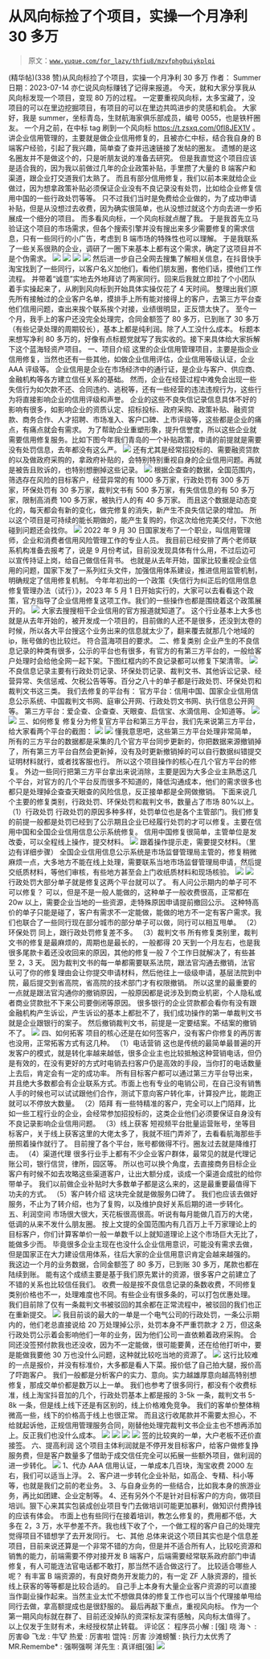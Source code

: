 # 从风向标捡了个项目，实操一个月净利 30 多万

> 原文：[`www.yuque.com/for_lazy/thfiu8/mzvfphg0uiykplqi`](https://www.yuque.com/for_lazy/thfiu8/mzvfphg0uiykplqi)

<ne-h2 id="7bb597fa" data-lake-id="7bb597fa"><ne-heading-ext><ne-heading-anchor></ne-heading-anchor><ne-heading-fold></ne-heading-fold></ne-heading-ext><ne-heading-content><ne-text id="u9ff1eecf">(精华帖)(338 赞)从风向标捡了个项目，实操一个月净利 30 多万</ne-text></ne-heading-content></ne-h2> <ne-p id="u0c2808f3" data-lake-id="u0c2808f3"><ne-text id="u1238e28f">作者： Summer</ne-text></ne-p> <ne-p id="ua7c9b2c8" data-lake-id="ua7c9b2c8"><ne-text id="ue9397cbb">日期：2023-07-14</ne-text></ne-p> <ne-p id="u3b48b927" data-lake-id="u3b48b927"><ne-text id="u7c9b8bfb">亦仁说风向标赚钱了记得来报道。</ne-text></ne-p> <ne-p id="u5df5b697" data-lake-id="u5df5b697"><ne-text id="u29052a0d">今天，就和大家分享我从风向标发现一个项目，变现 80 万的过程。</ne-text></ne-p> <ne-p id="u23677109" data-lake-id="u23677109"><ne-text id="u42fc35d7">一定要重视风向标，太多宝藏了，没项目的可以在里边挖掘项目，有项目的可以在里边共鸣进步的灵感和机会。</ne-text></ne-p> <ne-p id="u58ca12e1" data-lake-id="u58ca12e1"><ne-text id="u584b5c4e">大家好，我是 summer，坐标青岛，生财航海家俱乐部成员，编号 0055，也是铁杆圈友。</ne-text></ne-p> <ne-p id="ue502d642" data-lake-id="ue502d642"><ne-text id="ud1cda1ff">一个月之前，在中标 tag 刷到一个风向标</ne-text> [<ne-text id="u0c4c7ace">https://t.zsxq.com/0fI8JEX1V</ne-text>](https://t.zsxq.com/0fI8JEX1V) <ne-text id="u8d8f1cc2">。讲企业信用管理的，主要就是做企业信用修复的，且被亦仁中标，结合我自身的 B 端客户经验，引起了我兴趣，简单查了查并迅速链接了发帖的圈友。</ne-text></ne-p> <ne-p id="ue33d3283" data-lake-id="ue33d3283"><ne-text id="ubec12b54">遗憾的是这名圈友并不是做这个的，只是听朋友说的准备去研究。</ne-text></ne-p> <ne-p id="u91c6d16a" data-lake-id="u91c6d16a"><ne-text id="u07afaaf3">但是我直觉这个项目应该是适合我的，因为我以前做过几年的企业政策补贴，手里攒了大量的 B 端客户和渠道，跟企业打交道我们太熟了。</ne-text></ne-p> <ne-p id="u31fdda2f" data-lake-id="u31fdda2f"><ne-text id="u8937b401">而且有部分信用修复，我们以前本来就给企业做过，因为想拿政策补贴必须保证企业没有不良记录没有处罚，比如给企业修复信用中国的一些行政处罚等等。</ne-text></ne-p> <ne-p id="u080ab888" data-lake-id="u080ab888"><ne-text id="u71246ea6">只不过我们当时是免费给企业做的，为了成功申请补贴，但是从没想过去收费，因为确实很简单，也从没想过就这个方向去进一步拓展成一个细分的项目。</ne-text></ne-p> <ne-p id="uda7c41f4" data-lake-id="uda7c41f4"><ne-text id="u95aaa9b9">而多看风向标，一个风向标就点醒了我。</ne-text></ne-p> <ne-p id="u6cca2a42" data-lake-id="u6cca2a42"><ne-text id="ue77b25ae">于是我首先立马验证这个项目的市场需求，但各个搜索引擎并没有搜出来多少需要修复的需求信息，只有一些同行的小广告，考虑到 B 端市场的特殊性也可以理解。</ne-text></ne-p> <ne-p id="uceb8fca6" data-lake-id="uceb8fca6"><ne-text id="u1d204e56">于是我联系了一些关系很熟的企业，调研了一圈下来基本上都有这个需求，确定了这项目并不是个伪需求。</ne-text></ne-p> <ne-p id="u472a592b" data-lake-id="u472a592b"><ne-card data-card-name="image" data-card-type="inline" id="v5ECo" data-event-boundary="card">![](img/ef1c7cc9a2290723327db65b8a2d43be.png)  <ne-p id="uc252f7c2" data-lake-id="uc252f7c2"><ne-card data-card-name="image" data-card-type="inline" id="DdsV5" data-event-boundary="card">![](img/7b66c1b773fb59ae71b7d024fad995e2.png)  <ne-p id="ua759984c" data-lake-id="ua759984c"><ne-card data-card-name="image" data-card-type="inline" id="VsPOJ" data-event-boundary="card">![](img/8be724d184560e4a532d07003968974b.png)</ne-card></ne-p> <ne-p id="u354ede8d" data-lake-id="u354ede8d"><ne-card data-card-name="image" data-card-type="inline" id="G1ixY" data-event-boundary="card">![](img/2c3921d0174759d0ccdc39bfeb2a329d.png)</ne-card></ne-p> <ne-p id="uf335b57c" data-lake-id="uf335b57c"><ne-text id="u8013defc">然后进一步自己全网去搜集了解相关信息，在抖音快手淘宝找到了一些同行，以客户名义加他们，看他们朋友圈，套他们话，摸他们工作流程。</ne-text></ne-p> <ne-p id="u0bb69626" data-lake-id="u0bb69626"><ne-text id="uf8400884">并带着“诚意”实地去外地拜访了两家同行。回来后我就立即拉了个小团队着手实操起来了，从刷到风向标到开始具体实操仅花了 4 天时间。</ne-text></ne-p> <ne-p id="ud3a293aa" data-lake-id="ud3a293aa"><ne-text id="u1e2c3b71">整理出我们原先所有接触过的企业客户名单，摸排手上所有能对接得上的客户，去第三方平台查他们信用问题，查出来挨个联系挨个对接，业绩很明显，正反馈太快了。</ne-text></ne-p> <ne-p id="ub54a4791" data-lake-id="ub54a4791"><ne-text id="uf0c21585">至今一个月，我手上的客户还没完全处理完，合同金额签了 80 多万，已到账了 30 多万（有些记录处理的周期较长），基本上都是纯利润。除了人工没什么成本。</ne-text></ne-p> <ne-p id="ud876a7da" data-lake-id="ud876a7da"><ne-text id="u37bd8602">标题本来想写净利 80 多万的，好像有点标题党就写了我实收的。接下来具体给大家拆解下这个蓝海轻资产项目。</ne-text></ne-p> <ne-h2 id="7b8b429f" data-lake-id="7b8b429f"><ne-heading-ext><ne-heading-anchor></ne-heading-anchor><ne-heading-fold></ne-heading-fold></ne-heading-ext><ne-heading-content><ne-text id="u5c974cc0">一、项目介绍</ne-text></ne-heading-content></ne-h2> <ne-p id="u90c3cb4b" data-lake-id="u90c3cb4b"><ne-text id="udbd2fd14">这里的企业信用管理项目，主要是指企业信用修复，当然也还有一些其他，如做企业信用评估，企业信用等级认证，企业 AAA 评级等。</ne-text></ne-p> <ne-p id="u8bffd73a" data-lake-id="u8bffd73a"><ne-text id="u102afd3b">企业信用是企业在市场经济中的通行证，是企业与客户、供应商、金融机构等各方建立信任关系的基础。</ne-text></ne-p> <ne-p id="u64f816da" data-lake-id="u64f816da"><ne-text id="ufd647606">然而，企业在经营过程中难免会出现一些失信行为如欠款不还、合同违约、逃税等，还有一些经营的违法违规行为，这些行为将直接影响企业的信用评级和声誉。</ne-text></ne-p> <ne-p id="u4733ae3d" data-lake-id="u4733ae3d"><ne-text id="ue4c364c6">企业的这些不良失信记录信息具体不好的影响有很多，如影响企业的资质认定、招标投标、政府采购、政策补贴、融资贷款、商务合作、人才招聘、市场准入、客户口碑、上市评级等，这些都是企业的痛点，有痛点就会有需求。</ne-text></ne-p> <ne-p id="ueeac1d92" data-lake-id="ueeac1d92"><ne-text id="u691d6fbf">为了帮助企业重塑形象，提升信誉度，所以这些企业就需要信用修复服务。比如下图今年我们青岛的一个补贴政策，申请的前提就是需要没有处罚信息，去年都没有这么严。</ne-text></ne-p> <ne-p id="u4a59025d" data-lake-id="u4a59025d"><ne-card data-card-name="image" data-card-type="inline" id="eHrkH" data-event-boundary="card">![](img/039138a8eb9fbc024a97592a054b0f0b.png)</ne-card></ne-p> <ne-p id="u66a49b0f" data-lake-id="u66a49b0f"><ne-text id="udc6930a2">还有尤其是经常招投标的、需要融资贷款的以及做政府采购的，拿政府补贴的，会特别特别重视自身的企业信用问题。再就是被告且败诉的，也特别想删掉这些记录。</ne-text></ne-p> <ne-p id="uf40ad935" data-lake-id="uf40ad935"><ne-card data-card-name="image" data-card-type="inline" id="dgfrc" data-event-boundary="card">![](img/6bc97eb323bb91803362133571a4307b.png)</ne-card></ne-p> <ne-p id="ud0142824" data-lake-id="ud0142824"><ne-text id="u02cf603e">根据企查查的数据，全国范围内，筛选存在风险的目标客户，经营异常的有 1000 多万家，行政处罚有 300 多万家，环保处罚有 30 多万家，裁判文书有 500 多万家，有失信信息的有 50 多万家，限制高消费 100 多万家，被执行人的有 40 多万家。</ne-text></ne-p> <ne-p id="ufbd8173c" data-lake-id="ufbd8173c"><ne-text id="u12ca84d2">而且这个数据是动态变化的，每天都会有新的变化，做完修复的消失，新产生不良失信记录的增加。</ne-text></ne-p> <ne-p id="ua3d352ff" data-lake-id="ua3d352ff"><ne-text id="uec29de1b">所以这个项目是可持续的能长期做的，能产生复购的，你这次给他完美交付，下次他碰到问题还会找你。</ne-text></ne-p> <ne-p id="u4f05288d" data-lake-id="u4f05288d"><ne-card data-card-name="image" data-card-type="inline" id="TO1dO" data-event-boundary="card">![](img/6bc97eb323bb91803362133571a4307b.png)</ne-card></ne-p> <ne-p id="u5d8de50b" data-lake-id="u5d8de50b"><ne-text id="u294b3b9f">2022 年 9 月 30 日国家发布了一个职业，叫信用管理师，企业和消费者信用风险管理工作的专业人员。</ne-text></ne-p> <ne-p id="u296b1d96" data-lake-id="u296b1d96"><ne-text id="u8a1fd38b">我目前已经安排了两个老师联系机构准备去报考了，说是 9 月份考试，目前没发现具体有什么用，不过后边可以宣传持证上岗，给自己做信任背书。</ne-text></ne-p> <ne-p id="u437d9a86" data-lake-id="u437d9a86"><ne-text id="u259d5d02">也就是从去年开始，国家比较重视企业信用的问题，国家下发了一系列红头文件，加强信用体系建设，推进信用监管机制，明确规定了信用修复机制。</ne-text></ne-p> <ne-p id="u59a2f1c2" data-lake-id="u59a2f1c2"><ne-text id="u2e6fe8ee">今年年初出的一个政策《</ne-text><ne-text id="ue069952b" ne-bold="true">失信行为纠正后的信用信息修复管理办法（试行）》，</ne-text><ne-text id="ud76a7aee">2023 年 5 月 1 日开始实行的，大家可以去看看这个政策，官方指导了企业信用修复这项工作。我们的一些操作也都是围绕着这个政策展开的。</ne-text></ne-p> <ne-p id="u49a8fb17" data-lake-id="u49a8fb17"><ne-card data-card-name="image" data-card-type="inline" id="eGtU3" data-event-boundary="card">![](img/3029acb3a077c400ccc6e9440bd6d3f8.png)</ne-card></ne-p> <ne-p id="u9520d993" data-lake-id="u9520d993"><ne-text id="ue1be9188">大家去搜搜相干企业信用的官方报道就知道了。</ne-text></ne-p> <ne-p id="u82400814" data-lake-id="u82400814"><ne-text id="ueedbd392">这个行业基本上大多也就是从去年开始的，被开发成一个项目的，目前做的人还不是很多，还没到太卷的时候，所以各大平台搜这个业务出来的信息就太少了，翻来覆去就那几个地域的 ip，账号做的也比较烂。</ne-text></ne-p> <ne-p id="u11a9e614" data-lake-id="u11a9e614"><ne-text id="u5aeafdbc">符合蓝海项目的要求。</ne-text></ne-p> <ne-h2 id="eda34e63" data-lake-id="eda34e63"><ne-heading-ext><ne-heading-anchor></ne-heading-anchor><ne-heading-fold></ne-heading-fold></ne-heading-ext><ne-heading-content><ne-text id="u1bdf7941">二、修复类别</ne-text></ne-heading-content></ne-h2> <ne-p id="u69800231" data-lake-id="u69800231"><ne-text id="u51eea317">企业产生的不良信息记录的种类有很多，公示的平台也有很多，有官方的有第三方平台的，一般给客户处理时会给他全网一起下架。下图红框内的不良记录都可以修复下架清零。</ne-text></ne-p> <ne-p id="ub9dd5501" data-lake-id="ub9dd5501"><ne-card data-card-name="image" data-card-type="inline" id="NJSNV" data-event-boundary="card">![](img/bc3b4ee225aa0cb5ed3f6d04b3979fa1.png)</ne-card></ne-p> <ne-p id="u629a80d4" data-lake-id="u629a80d4"><ne-text id="u2664760c">不良信息记录主要有行政处罚记录、环保处罚记录、裁判文书、其他诉讼记录、经营异常、失信惩戒、欠税公告等等。百分之八十的单子都是行政处罚、环保处罚和裁判文书这三类。</ne-text></ne-p> <ne-p id="uf57937bb" data-lake-id="uf57937bb"><ne-text id="u52aba48a">我们去修复的平台有：</ne-text></ne-p> <ne-p id="ud790132b" data-lake-id="ud790132b"><ne-text id="u8e79f34d" ne-bold="true">官方平台：</ne-text><ne-text id="u4581dc90">信用中国、国家企业信用信息公示系统、中国裁判文书网、庭审公开网、行政处罚文书网、执行信息公开网等。</ne-text></ne-p> <ne-p id="u40a54a47" data-lake-id="u40a54a47"><ne-text id="ud59cbe22" ne-bold="true">第三方平台：</ne-text><ne-text id="ufa6c3681">爱企查、企查查、天眼查、启信宝、水滴信用、企知道等。</ne-text></ne-p> <ne-p id="u9ba3ba9c" data-lake-id="u9ba3ba9c"><ne-card data-card-name="image" data-card-type="inline" id="iqFHg" data-event-boundary="card">![](img/1d74a90fd134457db625472d86e4aca3.png)</ne-card></ne-p> <ne-p id="ud8654ad2" data-lake-id="ud8654ad2"><ne-card data-card-name="image" data-card-type="inline" id="Nkdy9" data-event-boundary="card">![](img/cfc91fdd86b28ab1aadb60af40b73cdb.png)</ne-card></ne-p> <ne-h2 id="e4cef389" data-lake-id="e4cef389"><ne-heading-ext><ne-heading-anchor></ne-heading-anchor><ne-heading-fold></ne-heading-fold></ne-heading-ext><ne-heading-content><ne-text id="ud6a1a730">三、如何修复</ne-text></ne-heading-content></ne-h2> <ne-p id="u1e2ae773" data-lake-id="u1e2ae773"><ne-text id="u50198406">修复分为修复官方平台和第三方平台，我们先来说第三方平台，给大家看两个平台的截图：</ne-text></ne-p> <ne-p id="u834680a3" data-lake-id="u834680a3"><ne-card data-card-name="image" data-card-type="inline" id="BTSv3" data-event-boundary="card">![](img/622159c56924c5984e1c4b048d150814.png)</ne-card></ne-p> <ne-p id="u17e638ab" data-lake-id="u17e638ab"><ne-card data-card-name="image" data-card-type="inline" id="aM3LN" data-event-boundary="card">![](img/a222e132bf6b85ef8d5b7719ea63881d.png)</ne-card></ne-p> <ne-p id="u2af8a9b0" data-lake-id="u2af8a9b0"><ne-text id="ubb1b3989">懂我意思吧，这些第三方平台处理非常简单，所有的三方平台的数据都是采集的几个官方平台同步更新的，你把数据来源撤销掉了，所有第三方平台自然会更新掉，没有及时更新撤销掉的可以自行数据纠错提交证明材料就行，或者找客服也行。</ne-text></ne-p> <ne-p id="u80c092c3" data-lake-id="u80c092c3"><ne-text id="ua4e9c368">所以这个项目操作的核心在几个官方平台的修复。</ne-text></ne-p> <ne-p id="u2971ac55" data-lake-id="u2971ac55"><ne-text id="uc07cc182">外边一些同行把第三方平台拿出来说消除，主要是因为大多企业主熟悉这几个平台，对官方的几个平台反而很多不知道的，降低沟通成本，他们的需求很多也都只是处理掉企查查天眼查的风险信息，反正接单都是全网做撤销。</ne-text></ne-p> <ne-p id="u119430e4" data-lake-id="u119430e4"><ne-text id="ucbe5fb54">下面来说几个主要的修复类别，行政处罚、环保处罚和裁判文书，数量占了市场 80%以上。</ne-text></ne-p> <ne-p id="u783ee9be" data-lake-id="u783ee9be"><ne-text id="u465522d7" ne-bold="true">（1）行政处罚</ne-text></ne-p> <ne-p id="ud97e469d" data-lake-id="ud97e469d"><ne-text id="ud95bceda">行政处罚的原因多种多样，处罚单位也是各个主管部门。我们修复的前提一般都是处罚已经到了公示期且企业已经履行处罚的才可以修复。主要在信用中国和全国企业信用信息公示系统修复。</ne-text></ne-p> <ne-p id="u75b65b2b" data-lake-id="u75b65b2b"><ne-text id="u8f098d25">信用中国修复很简单，主管单位是发改委，可以全程线上操作，提交材料。</ne-text></ne-p> <ne-p id="u3b0c7c16" data-lake-id="u3b0c7c16"><ne-card data-card-name="image" data-card-type="inline" id="KnABh" data-event-boundary="card">![](img/157058f7e5b84cb8396f792b43c41b82.png)</ne-card></ne-p> <ne-p id="ud318ddfc" data-lake-id="ud318ddfc"><ne-text id="uff5c470e">跟着操作提示走，需要提交材料。（里边有详细步骤）</ne-text></ne-p> <ne-p id="u87a1b28c" data-lake-id="u87a1b28c"><ne-text id="u172013ed">全国企业信用信息公示系统是市场监督管理局主管的，修复稍微麻烦一点，大多地方不能在线上处理，需要联系当地市场监督管理局申请，然后提交纸质材料，等他们审核，有些地方甚至会上门收纸质材料和现场核验。</ne-text></ne-p> <ne-p id="u370efa01" data-lake-id="u370efa01"><ne-card data-card-name="image" data-card-type="inline" id="eDoEl" data-event-boundary="card">![](img/400e77abf71a83b0e99479c522f95e87.png)</ne-card></ne-p> <ne-p id="u9288dfae" data-lake-id="u9288dfae"><ne-card data-card-name="image" data-card-type="inline" id="c9F20" data-event-boundary="card">![](img/599d5583ca600a293639091bf38d665f.png)</ne-card></ne-p> <ne-p id="u3a4ae341" data-lake-id="u3a4ae341"><ne-text id="u3266cff0">行政处罚大部分单子就是修复这两个平台就可以了。</ne-text></ne-p> <ne-p id="ue92b83cb" data-lake-id="ue92b83cb"><ne-text id="u5820722a">有人问公示期内的单子可不可以修复？</ne-text></ne-p> <ne-p id="u60df51e5" data-lake-id="u60df51e5"><ne-text id="uff56750b">可以，但是不是一般人能做的，这种单子一般收费很高，正常都在 20w 以上，需要企业当地的一些资源，走特殊原因申请提前撤回公示。</ne-text></ne-p> <ne-p id="u902bf7ae" data-lake-id="u902bf7ae"><ne-text id="ud8cf57c6">这种特高价的单子只能是碰了，客户有需求不一定能做，能做的地方不一定有客户需求。我们也联合了一些同行现在部分城市的部分单子可以做，同行可以相互甩单。</ne-text></ne-p> <ne-p id="ubf01a8db" data-lake-id="ubf01a8db"><ne-text id="u2c9278c0" ne-bold="true">（2）环保处罚</ne-text></ne-p> <ne-p id="u25b94588" data-lake-id="u25b94588"><ne-text id="u70079b3e">同上，跟行政处罚修复差不多。</ne-text></ne-p> <ne-p id="u7b999d4c" data-lake-id="u7b999d4c"><ne-text id="uc00a34ae" ne-bold="true">（3）裁判文书</ne-text></ne-p> <ne-p id="u45587c55" data-lake-id="u45587c55"><ne-text id="ucfcda91a">所有修复类别里，裁判文书的修复是最麻烦的，周期也是最长的，一般都得 20 天到一个月左右，也是我很多尾款卡着还没收回来的原因，其他的修复一般 7 个工作日就解决了，有些甚至 2，3 天。</ne-text></ne-p> <ne-p id="u5db2a41e" data-lake-id="u5db2a41e"><ne-text id="ub3d5db31">因为裁判文书的每一单都需要联系法院，跟法官沟通去撤销，法官认可了你的修复理由会让你提交申请材料，然后他往上一级级申请，基层法院到中院，最后提交到省高院，省高院的技术部门才有权限撤销。</ne-text></ne-p> <ne-p id="u73b0b5b8" data-lake-id="u73b0b5b8"><ne-text id="u11f91ef5">所以这里的最重要的一点就是跟法官沟通你的撤销原因，一般原因都是说涉及到商业机密，个人隐私或者商业贷款批不下来公司要倒闭等原因。</ne-text></ne-p> <ne-p id="ufb9936ef" data-lake-id="ufb9936ef"><ne-text id="u4f56ed54">很多银行的企业贷款都会看你有没有跟金融机构产生诉讼，产生诉讼的基本上都批不了，我们成功操作的第一单裁判文书就是企业跟银行的案子。</ne-text></ne-p> <ne-p id="u6f1b289d" data-lake-id="u6f1b289d"><ne-text id="u849d1696">然后撤销裁判文书，前提是一定要结案。不结案的撤销不了。</ne-text></ne-p> <ne-p id="ufaec70b8" data-lake-id="ufaec70b8"><ne-card data-card-name="image" data-card-type="inline" id="civUe" data-event-boundary="card">![](img/506f25e56f91908eff2a5bf8e233a2e6.png)</ne-card></ne-p> <ne-h2 id="7285ec43" data-lake-id="7285ec43"><ne-heading-ext><ne-heading-anchor></ne-heading-anchor><ne-heading-fold></ne-heading-fold></ne-heading-ext><ne-heading-content><ne-text id="ua83012de">四、如何拓客</ne-text></ne-heading-content></ne-h2> <ne-p id="uafe40284" data-lake-id="uafe40284"><ne-text id="ubd16bad9">项目的核心还是在如何签客户，没有客户你修复的再厉害也没用，正常拓客方式有这几种。</ne-text></ne-p> <ne-p id="u3b30461e" data-lake-id="u3b30461e"><ne-text id="uf0d52c43" ne-bold="true">（1）电话营销</ne-text></ne-p> <ne-p id="u9fcf63b2" data-lake-id="u9fcf63b2"><ne-text id="ud0697178">这也是传统的最简单最普遍的开发客户的模式，就是转化率越来越低，很多企业主也比较抵触这种营销电话，但仍是有效的，在没有更好的方式时电销去扫客户仍是高效的手段，当你打的电话数量上去后，肯定会有一定的成功率。</ne-text></ne-p> <ne-p id="ua3d38f1d" data-lake-id="ua3d38f1d"><ne-text id="u50d9af9f">所有目标客户都可以通过第三方平台导出来，并且绝大多数都会有企业联系方式。市面上也有专业的电销公司，在自己没有销售人手的时候也可以试试跟他们合作，测试下意向客户转化率，计算投产比，能跑正就可以不停放大数量。</ne-text></ne-p> <ne-p id="u13ee762a" data-lake-id="u13ee762a"><ne-text id="uc79ea8b4" ne-bold="true">（2）陌拜</ne-text></ne-p> <ne-p id="u7edf5073" data-lake-id="u7edf5073"><ne-text id="uc903bc6b">有一些特精准的客户，完全可以上门陌拜，比如一些工程行业的企业，会经常参加招投标的，这类企业他们必须要保证自身没有不良记录影响企业信用问题。</ne-text></ne-p> <ne-p id="u2a74a43e" data-lake-id="u2a74a43e"><ne-text id="uaf81c8d8" ne-bold="true">（3）线上获客</ne-text></ne-p> <ne-p id="ubee27482" data-lake-id="ubee27482"><ne-text id="ue2e3a49e">短视频平台批量运营账号，坐等目标客户，关于线上获客这里的大佬太多了，我就不班门弄斧了，去看看航海那些手册照着操作就行了。</ne-text></ne-p> <ne-p id="u2335e54b" data-lake-id="u2335e54b"><ne-text id="u4ee49529">目前搜了各个平台，账号都做得不行。圈友过去就是降维打击。</ne-text></ne-p> <ne-p id="u86866e2c" data-lake-id="u86866e2c"><ne-text id="ue927f31e" ne-bold="true">（4）渠道代理</ne-text></ne-p> <ne-p id="u8a539d47" data-lake-id="u8a539d47"><ne-text id="ud287352a">很多行业手上都有不少企业客户群体，最常见的就是代理记账公司，银行信贷，律所，园区等。</ne-text></ne-p> <ne-p id="ubec77d9f" data-lake-id="ubec77d9f"><ne-text id="u726e6f01">所以也可以换个角度，去直接商务目标企业客户有时候不如去攻略这些渠道客户，让出大额分成，谈成一个渠道会成批的给你带单子。</ne-text></ne-p> <ne-p id="ua0862d67" data-lake-id="ua0862d67"><ne-text id="u2dd06894">我们以前做企业补贴时大多数单子都是这么来的，这是最重要最值得下功夫的方式。</ne-text></ne-p> <ne-p id="u19a69dc9" data-lake-id="u19a69dc9"><ne-text id="u50a2f439" ne-bold="true">（5）客户转介绍</ne-text></ne-p> <ne-p id="u12fc9286" data-lake-id="u12fc9286"><ne-text id="u2c53966e">这块完全就是做服务口碑了。</ne-text></ne-p> <ne-p id="u211ef3b0" data-lake-id="u211ef3b0"><ne-text id="ued797876">我们也应该去做好服务，不止为了转介绍，也为了复购，以及维护良好关系后期的进一步转化。</ne-text></ne-p> <ne-h2 id="4984ff24" data-lake-id="4984ff24"><ne-heading-ext><ne-heading-anchor></ne-heading-anchor><ne-heading-fold></ne-heading-fold></ne-heading-ext><ne-heading-content><ne-text id="u327787d6">五、利润空间</ne-text></ne-heading-content></ne-h2> <ne-p id="uca25e4bf" data-lake-id="uca25e4bf"><ne-text id="u2e052276">市场很大很大，天花板很高很高。听说有每月能做几百万的大佬，低调的从来不发什么朋友圈。</ne-text></ne-p> <ne-p id="u98934d81" data-lake-id="u98934d81"><ne-text id="u5f290918">按上文提的全国范围内有几百万上千万家理论上的目标客户，你们计算客单价一般一单数千以上就知道理论上这个市场巨大无比了，能做多少而。</ne-text></ne-p> <ne-p id="u141be014" data-lake-id="u141be014"><ne-text id="ufa278a51">毕竟很多企业主现在也没什么企业信用意识，可能没有需求去做，但是国家正在大力建设信用体系，往后大家的企业信用意识肯定会越来越强的。</ne-text></ne-p> <ne-p id="uaa8484c5" data-lake-id="uaa8484c5"><ne-text id="ubb7f5a5d">我这边一个月的业务数据，合同金额签了 80 多万，已到账 30 多万，尾款也都在陆续到账。</ne-text></ne-p> <ne-p id="u053513ec" data-lake-id="u053513ec"><ne-text id="ud62915e3">能有这个成绩主要是基于我们原先累计的资源，很多客户之前建立了不错的关系也比较信任我们。</ne-text></ne-p> <ne-p id="uadccf337" data-lake-id="uadccf337"><ne-text id="u76c8e945">收费一般是按不良信息记录的条数收费，不同修复类别价格也不一，处理难度也不同。有些企业有很多条的，可以打包优惠处理。</ne-text></ne-p> <ne-p id="u7b2af84c" data-lake-id="u7b2af84c"><ne-text id="u96e8edaf">我们目前除了仅有一条裁判文书被驳回的其余都在正常流程中，被驳回的我们也正在重新提交。</ne-text></ne-p> <ne-p id="ud99a09df" data-lake-id="ud99a09df"><ne-card data-card-name="image" data-card-type="inline" id="uEtnn" data-event-boundary="card">![](img/d67c83423f9912e496d5760bfa894c6c.png)</ne-card></ne-p> <ne-p id="u75be0d6c" data-lake-id="u75be0d6c"><ne-text id="u55801aff">我目前谈的最大的一单是一个电气公司的行政处罚，一条公示期内的，他们老总直接说给 20 万处理掉公示，处罚本身不严重罚款才 2 万，但这条行政处罚公示着会影响他们一年的业务，因为他们公司一直依赖着政府采购。</ne-text></ne-p> <ne-p id="uc4d4e1da" data-lake-id="uc4d4e1da"><ne-text id="u3f7eb44b">合同还没签预付款我也还没收，因为不一定能做，很可能要黄，还在给他打听中，要是能做我要他 30 万也没什么问题，这种就比较吃当地的资源了。</ne-text></ne-p> <ne-p id="u7572e5b0" data-lake-id="u7572e5b0"><ne-card data-card-name="image" data-card-type="inline" id="hcbuA" data-event-boundary="card">![](img/7078e32c9e9d241aaa83c443288af360.png)</ne-card></ne-p> <ne-p id="ud640704b" data-lake-id="ud640704b"><ne-text id="u3b839903">这行比较难的一点是报价，并没有标准价，大多都是看人下菜。报价低了自己拍大腿，报价高了吓跑客户。</ne-text></ne-p> <ne-p id="u534b199c" data-lake-id="u534b199c"><ne-text id="u1aadaf83">我们一般都是分析客户的实力、意向。实力越雄厚意向越高特别想修复，那成交单价都是数万以上一单。</ne-text></ne-p> <ne-p id="u1943916c" data-lake-id="u1943916c"><ne-text id="u7d473af8">我们也参考了很多同行，都没有个收费标准，线上淘宝抖音加的几个，行政处罚基本上都是报的 3-5k 一条，裁判文书 5-8k 一条，但是线上线下还是有区别的，线上价格难免竞争。</ne-text></ne-p> <ne-p id="u53813ffd" data-lake-id="u53813ffd"><ne-text id="uf2f072fc">我们的客单价整体稍微高一些，线下的价格高于线上也很正常。</ne-text></ne-p> <ne-p id="u8d4a7465" data-lake-id="u8d4a7465"><ne-text id="uee43aec4">而且这行收尾款并不需要太担心，不给就起诉他，正规信用管理服务合同，刚替他处理完裁判文书企业主也不想再添加上。反正我们也没什么成本。</ne-text></ne-p> <ne-p id="ude0f58bf" data-lake-id="ude0f58bf"><ne-card data-card-name="image" data-card-type="inline" id="gdISt" data-event-boundary="card">![](img/7ba3770c4538e2d3643b24d8030a33c9.png)</ne-card></ne-p> <ne-p id="uff78b21a" data-lake-id="uff78b21a"><ne-card data-card-name="image" data-card-type="inline" id="DtgIx" data-event-boundary="card">![](img/8173c88c6001874abced06d26b2f120e.png)</ne-card></ne-p> <ne-p id="u73b66e93" data-lake-id="u73b66e93"><ne-card data-card-name="image" data-card-type="inline" id="rh1Eg" data-event-boundary="card">![](img/96b8b631600371633bfbff64f0d2e56a.png)</ne-card></ne-p> <ne-p id="u021b617e" data-lake-id="u021b617e"><ne-card data-card-name="image" data-card-type="inline" id="xzYrW" data-event-boundary="card">![](img/79a539434bccb7b99bc153b9dae59ead.png)</ne-card></ne-p> <ne-p id="u230c6887" data-lake-id="u230c6887"><ne-text id="u3b1ab097">签的比较爽的一单，大户老板不还价直接签。</ne-text></ne-p> <ne-h2 id="a3500c59" data-lake-id="a3500c59"><ne-heading-ext><ne-heading-anchor></ne-heading-anchor><ne-heading-fold></ne-heading-fold></ne-heading-ext><ne-heading-content><ne-text id="uf5f92ae6">六、提高利润</ne-text></ne-heading-content></ne-h2> <ne-p id="u7b36dd71" data-lake-id="u7b36dd71"><ne-text id="ua7074472">这个项目主体利润就是不停开发目标客户，给客户做修复挣服务费，但是客户数量多了借助于成交信任完全可以拓展一些额外项目，做利润的进一步转化。</ne-text></ne-p> <ne-p id="u75522379" data-lake-id="u75522379"><ne-card data-card-name="image" data-card-type="inline" id="Zxku5" data-event-boundary="card">![](img/44744e848d07b22fce2e6b8a811849ee.png)</ne-card></ne-p> <ne-p id="ubc9c916c" data-lake-id="ubc9c916c"><ne-text id="u95aa719c">1、代办 AAA 信用认证，一单成本几百块，淘宝收费 2000 左右，我们可以适当上浮。</ne-text></ne-p> <ne-p id="u109f237a" data-lake-id="u109f237a"><ne-text id="u6d201a76">2、客户进一步转化企业补贴，如高企、专精、科小等等，也就是我们之前的老业务。</ne-text></ne-p> <ne-p id="u713776d4" data-lake-id="u713776d4"><ne-text id="ua61a5b16">3、与自身业务的一些结合，比如我本身的旅游业务，再比如团建、企业定制等。</ne-text></ne-p> <ne-p id="u7d215d28" data-lake-id="u7d215d28"><ne-text id="u51bc0679">4、还有另外个不是针对目标客户的方向，做项目培训。狠下心来其实包装成创业项目专门去做培训可能更加暴利，做知识付费挣钱的应该有体会。</ne-text></ne-p> <ne-p id="u1b840150" data-lake-id="u1b840150"><ne-text id="u4fb1ce8b">市面上也有些同行在接着培训，教怎么修复的，费用都不低，大多在 2，3 万，水平参差不齐。我也线下收了个，一个做工程的客户自己的处理完觉得项目不错想学了去开发同行。</ne-text></ne-p> <ne-h2 id="f00728e3" data-lake-id="f00728e3"><ne-heading-ext><ne-heading-anchor></ne-heading-anchor><ne-heading-fold></ne-heading-fold></ne-heading-ext><ne-heading-content><ne-text id="u6f7ad025">七、其他</ne-text></ne-heading-content></ne-h2> <ne-p id="ue302ebbf" data-lake-id="ue302ebbf"><ne-text id="u27d158d5">总体来说这个项目其实也是个信息差项目，目前来说还算是一个非常不错的方向，但是并不适合所有人，比较吃资源和销售的能力，前端需要不停对接开发 B 端客户，后端需要经常联系政府部门申请修复，有人可能连法官电话都不敢打，那当然不适合做这行了。</ne-text></ne-p> <ne-p id="u061782bd" data-lake-id="u061782bd"><ne-text id="u178551b1">比较适合哪些人呢？</ne-text></ne-p> <ne-p id="u6ea05169" data-lake-id="u6ea05169"><ne-text id="uf97d4410">有丰富 B 端资源的，有良好商务开发能力的，有一定 ZF 人脉资源的，擅长线上获客的等等都是比较合适的。</ne-text></ne-p> <ne-p id="u9ff65c23" data-lake-id="u9ff65c23"><ne-text id="u7d069899">自己手上本身有大量企业客户资源的可以直接当作副业操作起来。当然主业太忙不想做具体的修复工作也可以当个代理接单甩给同行去做，拿高额提成也是很舒服的。</ne-text></ne-p> <ne-p id="u1e8b3e77" data-lake-id="u1e8b3e77"><ne-text id="ub67a6307">最后再敲下重点，重视风向标。</ne-text></ne-p> <ne-p id="u54b1abfe" data-lake-id="u54b1abfe"><ne-text id="u526f6649">作为一个第一期风向标就在群了、目前还没掉队的资深标友深有感触，风向标太值得了。</ne-text></ne-p> <ne-p id="uf18826eb" data-lake-id="uf18826eb"><ne-text id="u7ff3c472">以上仅发于生财有术，未经授权禁止转载。</ne-text></ne-p> <ne-hole id="u586876ad" data-lake-id="u586876ad"><ne-card data-card-name="hr" data-card-type="block" id="NKT8w" data-event-boundary="card"><ne-p id="u0e7d616e" data-lake-id="u0e7d616e"><ne-text id="uec2ba507">评论区：</ne-text></ne-p> <ne-p id="ue6c40491" data-lake-id="ue6c40491"><ne-text id="udf821072">程序员小解 : [强]</ne-text> <ne-text id="ucc5ed877">哓 海丶 : 厉害😄</ne-text> <ne-text id="ue20e850b">飞龙 : 牛🐮</ne-text> <ne-text id="uf347322c">热爱 : 厉害啦</ne-text> <ne-text id="uc0db2b60">馄饨 : 厉害</ne-text> <ne-text id="ue065080d">沙滩螃蟹 : 执行力太优秀了</ne-text> <ne-text id="u6532db2d">MR.Remembe* : 强啊强啊</ne-text> <ne-text id="ucdd22e9c">洋先生 : 真详细[强]</ne-text></ne-p> <ne-p id="uc32aa9d1" data-lake-id="uc32aa9d1"><ne-card data-card-name="image" data-card-type="inline" id="DtPEm" data-event-boundary="card">![](img/894d30a529e7c37bcd3392323c99941c.png)</ne-card></ne-p> <ne-hole id="u842011c7" data-lake-id="u842011c7"><ne-card data-card-name="hr" data-card-type="block" id="qChC7" data-event-boundary="card"></ne-card></ne-hole></ne-card></ne-hole></ne-card></ne-p></ne-card></ne-p>